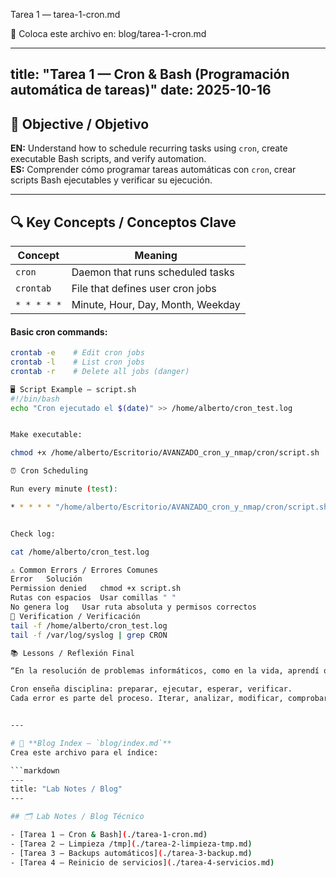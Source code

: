 Tarea 1 — tarea-1-cron.md

📁 Coloca este archivo en: blog/tarea-1-cron.md

---
title: "Tarea 1 — Cron & Bash (Programación automática de tareas)"
date: 2025-10-16
---

## 🎯 Objective / Objetivo

**EN:** Understand how to schedule recurring tasks using `cron`, create executable Bash scripts, and verify automation.  
**ES:** Comprender cómo programar tareas automáticas con `cron`, crear scripts Bash ejecutables y verificar su ejecución.

---

## 🔍 Key Concepts / Conceptos Clave

| Concept | Meaning |
|---------|--------|
| `cron` | Daemon that runs scheduled tasks |
| `crontab` | File that defines user cron jobs |
| `* * * * *` | Minute, Hour, Day, Month, Weekday |

#### Basic cron commands:
```bash
crontab -e    # Edit cron jobs
crontab -l    # List cron jobs
crontab -r    # Delete all jobs (danger)

🖥️ Script Example — script.sh
#!/bin/bash
echo "Cron ejecutado el $(date)" >> /home/alberto/cron_test.log


Make executable:

chmod +x /home/alberto/Escritorio/AVANZADO_cron_y_nmap/cron/script.sh

⏰ Cron Scheduling

Run every minute (test):

* * * * * "/home/alberto/Escritorio/AVANZADO_cron_y_nmap/cron/script.sh"


Check log:

cat /home/alberto/cron_test.log

⚠️ Common Errors / Errores Comunes
Error	Solución
Permission denied	chmod +x script.sh
Rutas con espacios	Usar comillas " "
No genera log	Usar ruta absoluta y permisos correctos
🧪 Verification / Verificación
tail -f /home/alberto/cron_test.log
tail -f /var/log/syslog | grep CRON

📚 Lessons / Reflexión Final

“En la resolución de problemas informáticos, como en la vida, aprendí que no hay que rendirse ni frustrarse: la única derrota es no intentarlo.”

Cron enseña disciplina: preparar, ejecutar, esperar, verificar.
Cada error es parte del proceso. Iterar, analizar, modificar, comprobar.


---

# 📁 **Blog Index — `blog/index.md`**
Crea este archivo para el índice:

```markdown
---
title: "Lab Notes / Blog"
---

## 🗂️ Lab Notes / Blog Técnico

- [Tarea 1 — Cron & Bash](./tarea-1-cron.md)
- [Tarea 2 — Limpieza /tmp](./tarea-2-limpieza-tmp.md)
- [Tarea 3 — Backups automáticos](./tarea-3-backup.md)
- [Tarea 4 — Reinicio de servicios](./tarea-4-servicios.md)